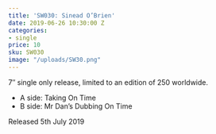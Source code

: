 ```yaml
---
title: 'SW030: Sinead O’Brien'
date: 2019-06-26 10:30:00 Z
categories:
- single
price: 10
sku: SW030
image: "/uploads/SW30.png"
---
```


7″ single only release, limited to an edition of 250 worldwide.

* A side: Taking On Time
* B side: Mr Dan’s Dubbing On Time

Released 5th July 2019